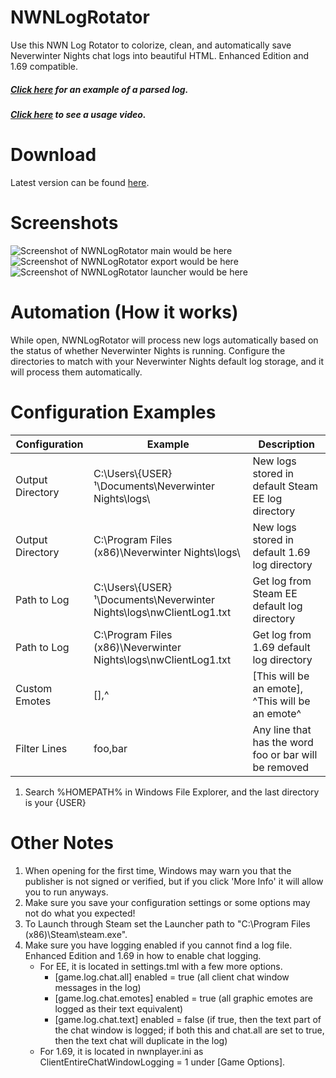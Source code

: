 # NWNLogRotator
Use this NWN Log Rotator to colorize, clean, and automatically save Neverwinter Nights chat logs into beautiful HTML. Enhanced Edition and 1.69 compatible.
##### <a href="http://htmlpreview.github.io/?https://github.com/noblesigma/NWNLogRotator-Node.js/blob/master/output/NWNLogExample.html">Click here</a> for an example of a parsed log. 
##### <a href="https://www.youtube.com/watch?v=b2jie6fbSOA">Click here</a> to see a usage video.

# Download
Latest version can be found <a href="https://github.com/noblesigma/NWNLogRotator/releases/latest">here</a>.

# Screenshots
![Screenshot of NWNLogRotator main would be here](https://raw.githubusercontent.com/noblesigma/NWNLogRotator/master/Assets/Images/screenshot_nwnlr1.png)
![Screenshot of NWNLogRotator export would be here](https://raw.githubusercontent.com/noblesigma/NWNLogRotator/master/Assets/Images/screenshot_nwnlr2.png)
![Screenshot of NWNLogRotator launcher would be here](https://raw.githubusercontent.com/noblesigma/NWNLogRotator/master/Assets/Images/screenshot_nwnlr3.png)

# Automation (How it works)
While open, NWNLogRotator will process new logs automatically based on the status of whether Neverwinter Nights is running. Configure the directories to match with your Neverwinter Nights default log storage, and it will process them automatically.

# Configuration Examples
| Configuration  | Example | Description |
| ------------- | ------------- | ------------- |
| Output Directory | C:\Users\\{USER}¹\Documents\Neverwinter Nights\logs\ | New logs stored in default Steam EE log directory |
| Output Directory | C:\Program Files (x86)\Neverwinter Nights\logs\ | New logs stored in default 1.69 log directory |
| Path to Log | C:\Users\\{USER}¹\Documents\Neverwinter Nights\logs\nwClientLog1.txt | Get log from Steam EE default log directory |
| Path to Log | C:\Program Files (x86)\Neverwinter Nights\logs\nwClientLog1.txt | Get log from 1.69 default log directory |
| Custom Emotes | [],^ | [This will be an emote], ^This will be an emote^ |
| Filter Lines | foo,bar | Any line that has the word foo or bar will be removed |

1. Search %HOMEPATH% in Windows File Explorer, and the last directory is your {USER}

# Other Notes
1) When opening for the first time, Windows may warn you that the publisher is not signed or verified, but if you click 'More Info' it will allow you to run anyways.
2) Make sure you save your configuration settings or some options may not do what you expected!
3) To Launch through Steam set the Launcher path to "C:\Program Files (x86)\Steam\steam.exe".
4) Make sure you have logging enabled if you cannot find a log file. Enhanced Edition and 1.69 in how to enable chat logging.
   * For EE, it is located in settings.tml with a few more options.
     * [game.log.chat.all] enabled = true (all client chat window messages in the log)
     * [game.log.chat.emotes] enabled = true (all graphic emotes are logged as their text equivalent)
     * [game.log.chat.text] enabled = false (if true, then the text part of the chat window is logged; if both this and chat.all are set to true, then the text chat will duplicate in the log)
   * For 1.69, it is located in nwnplayer.ini as ClientEntireChatWindowLogging = 1 under [Game Options].
